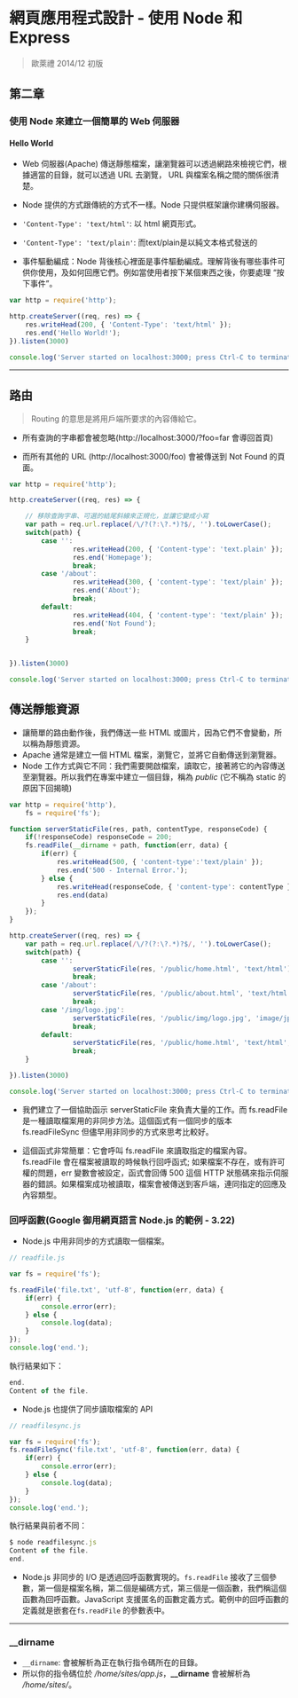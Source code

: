 # 網頁應用程式設計 - 使用 Node 和 Express

> 歐萊禮 2014/12 初版

## 第二章

### 使用 Node 來建立一個簡單的 Web 伺服器

#### Hello World

- Web 伺服器(Apache) 傳送靜態檔案，讓瀏覽器可以透過網路來檢視它們，根據適當的目錄，就可以透過 URL 去瀏覽， URL 與檔案名稱之間的關係很清楚。

- Node 提供的方式跟傳統的方式不一樣。Node 只提供框架讓你建構伺服器。

- `'Content-Type': 'text/html'`: 以 html 網頁形式。
- `'Content-Type': 'text/plain'`: 而text/plain是以純文本格式發送的

- 事件驅動編成：Node 背後核心裡面是事件驅動編成。理解背後有哪些事件可供你使用，及如何回應它們。例如當使用者按下某個東西之後，你要處理 “按下事件”。

```js
var http = require('http');

http.createServer((req, res) => {
    res.writeHead(200, { 'Content-Type': 'text/html' });
    res.end('Hello World!');
}).listen(3000)

console.log('Server started on localhost:3000; press Ctrl-C to terminate...')
```

---

## 路由

> Routing 的意思是將用戶端所要求的內容傳給它。

- 所有查詢的字串都會被忽略(http://localhost:3000/?foo=far 會導回首頁)

- 而所有其他的 URL (http://localhost:3000/foo) 會被傳送到 Not Found 的頁面。

```js
var http = require('http');

http.createServer((req, res) => {

    // 移除查詢字串、可選的結尾斜線來正規化，並讓它變成小寫
    var path = req.url.replace(/\/?(?:\?.*)?$/, '').toLowerCase();
    switch(path) {
        case '':
                res.writeHead(200, { 'Content-type': 'text.plain' });
                res.end('Homepage');
                break;
        case '/about':
                res.writeHead(300, { 'content-type': 'text/plain' });
                res.end('About');
                break;
        default:
                res.writeHead(404, { 'content-type': 'text/plain' });
                res.end('Not Found');
                break;
    }


}).listen(3000)

console.log('Server started on localhost:3000; press Ctrl-C to terminate...')
```

## 傳送靜態資源

- 讓簡單的路由動作後，我們傳送一些 HTML 或圖片，因為它們不會變動，所以稱為靜態資源。
- Apache 通常是建立一個 HTML 檔案，瀏覽它，並將它自動傳送到瀏覽器。
- Node 工作方式與它不同：我們需要開啟檔案，讀取它，接著將它的內容傳送至瀏覽器。所以我們在專案中建立一個目錄，稱為 _public_ (它不稱為 static 的原因下回揭曉)

```js
var http = require('http'),
    fs = require('fs');

function serverStaticFile(res, path, contentType, responseCode) {
    if(!responseCode) responseCode = 200;
    fs.readFile(__dirname + path, function(err, data) {
        if(err) {
            res.writeHead(500, { 'content-type':'text/plain' });
            res.end('500 - Internal Error.');
        } else {
            res.writeHead(responseCode, { 'content-type': contentType });
            res.end(data)
        }
    });
}

http.createServer((req, res) => {
    var path = req.url.replace(/\/?(?:\?.*)?$/, '').toLowerCase();
    switch(path) {
        case '':
                serverStaticFile(res, '/public/home.html', 'text/html')
                break;
        case '/about':
                serverStaticFile(res, '/public/about.html', 'text/html')
                break;
        case '/img/logo.jpg':
                serverStaticFile(res, '/public/img/logo.jpg', 'image/jpeg')
                break;
        default:
                serverStaticFile(res, '/public/home.html', 'text/html', 404)
                break;
    }

}).listen(3000)

console.log('Server started on localhost:3000; press Ctrl-C to terminate...')
```

- 我們建立了一個協助函示 serverStaticFile 來負責大量的工作。而 fs.readFile 是一種讀取檔案用的非同步方法。這個函式有一個同步的版本 fs.readFileSync 但儘早用非同步的方式來思考比較好。

- 這個函式非常簡單：它會呼叫 fs.readFile 來讀取指定的檔案內容。fs.readFile 會在檔案被讀取的時候執行回呼函式; 如果檔案不存在，或有許可權的問題，err 變數會被設定，函式會回傳 500 這個 HTTP 狀態碼來指示伺服器的錯誤。如果檔案成功被讀取，檔案會被傳送到客戶端，連同指定的回應及內容類型。

### 回呼函數(Google 御用網頁語言 Node.js 的範例 - 3.22)

- Node.js 中用非同步的方式讀取一個檔案。

```js
// readfile.js

var fs = require('fs');

fs.readFile('file.txt', 'utf-8', function(err, data) {
    if(err) {
        console.error(err);
    } else {
        console.log(data);
    }
});
console.log('end.');
```

執行結果如下：

```js
end.
Content of the file.
```

- Node.js 也提供了同步讀取檔案的 API

```js
// readfilesync.js

var fs = require('fs');
fs.readFileSync('file.txt', 'utf-8', function(err, data) {
    if(err) {
        console.error(err);
    } else {
        console.log(data);
    }
});
console.log('end.');
```

執行結果與前者不同：

```js
$ node readfilesync.js
Content of the file.
end.
```

- Node.js 非同步的 I/O 是透過回呼函數實現的。`fs.readFile` 接收了三個參數，第一個是檔案名稱，第二個是編碼方式，第三個是一個函數，我們稱這個函數為回呼函數。JavaScript 支援匿名的函數定義方式。範例中的回呼函數的定義就是嵌套在`fs.readFile` 的參數表中。


---

### **__dirname**

- `__dirname`: 會被解析為正在執行指令碼所在的目錄。
- 所以你的指令碼位於 _/home/sites/app.js_，**__dirname** 會被解析為 _/home/sites/_。